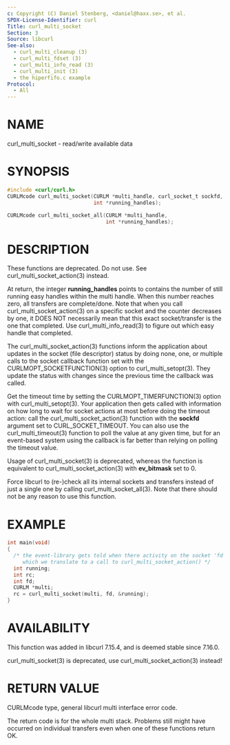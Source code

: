 ```yaml
---
c: Copyright (C) Daniel Stenberg, <daniel@haxx.se>, et al.
SPDX-License-Identifier: curl
Title: curl_multi_socket
Section: 3
Source: libcurl
See-also:
  - curl_multi_cleanup (3)
  - curl_multi_fdset (3)
  - curl_multi_info_read (3)
  - curl_multi_init (3)
  - the hiperfifo.c example
Protocol:
  - All
---
```


# NAME

curl_multi_socket - read/write available data

# SYNOPSIS

~~~c
#include <curl/curl.h>
CURLMcode curl_multi_socket(CURLM *multi_handle, curl_socket_t sockfd,
                            int *running_handles);

CURLMcode curl_multi_socket_all(CURLM *multi_handle,
                                int *running_handles);
~~~

# DESCRIPTION

These functions are deprecated. Do not use. See curl_multi_socket_action(3)
instead.

At return, the integer **running_handles** points to contains the number of
still running easy handles within the multi handle. When this number reaches
zero, all transfers are complete/done. Note that when you call
curl_multi_socket_action(3) on a specific socket and the counter decreases by
one, it DOES NOT necessarily mean that this exact socket/transfer is the one
that completed. Use curl_multi_info_read(3) to figure out which easy handle
that completed.

The curl_multi_socket_action(3) functions inform the application about updates
in the socket (file descriptor) status by doing none, one, or multiple calls
to the socket callback function set with the CURLMOPT_SOCKETFUNCTION(3) option
to curl_multi_setopt(3). They update the status with changes since the
previous time the callback was called.

Get the timeout time by setting the CURLMOPT_TIMERFUNCTION(3) option with
curl_multi_setopt(3). Your application then gets called with information on
how long to wait for socket actions at most before doing the timeout action:
call the curl_multi_socket_action(3) function with the **sockfd** argument set
to CURL_SOCKET_TIMEOUT. You can also use the curl_multi_timeout(3) function to
poll the value at any given time, but for an event-based system using the
callback is far better than relying on polling the timeout value.

Usage of curl_multi_socket(3) is deprecated, whereas the function is
equivalent to curl_multi_socket_action(3) with **ev_bitmask** set to 0.

Force libcurl to (re-)check all its internal sockets and transfers instead of
just a single one by calling curl_multi_socket_all(3). Note that there should
not be any reason to use this function.

# EXAMPLE

~~~c
int main(void)
{
  /* the event-library gets told when there activity on the socket 'fd',
     which we translate to a call to curl_multi_socket_action() */
  int running;
  int rc;
  int fd;
  CURLM *multi;
  rc = curl_multi_socket(multi, fd, &running);
}
~~~

# AVAILABILITY

This function was added in libcurl 7.15.4, and is deemed stable since
7.16.0.

curl_multi_socket(3) is deprecated, use curl_multi_socket_action(3) instead!

# RETURN VALUE

CURLMcode type, general libcurl multi interface error code.

The return code is for the whole multi stack. Problems still might have
occurred on individual transfers even when one of these functions return OK.
